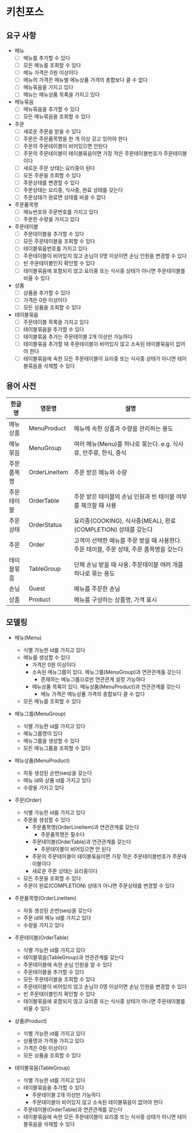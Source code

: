 # 키친포스

## 요구 사항

- 메뉴
    - [ ] 메뉴를 추가할 수 있다
    - [ ] 모든 메뉴를 조회할 수 있다
    - [ ] 메뉴 가격은 0원 이상이다
    - [ ] 메뉴의 가격은 메뉴별 메뉴상품 가격의 총합보다 클 수 없다
    - [ ] 메뉴묶음을 가지고 있다
    - [ ] 메뉴는 메뉴상품 목록을 가지고 있다

- 메뉴묶음
    - [ ] 메뉴묶음을 추가할 수 있다
    - [ ] 모든 메뉴묶음을 조회할 수 있다

- 주문
    - [ ] 새로운 주문을 받을 수 있다
    - [ ] 주문은 주문품목명을 한 개 이상 갖고 있어야 한다
    - [ ] 주문의 주문테이블이 비어있으면 안된다
    - [ ] 주문의 주문테이블이 테이블묶음이면 가장 작은 주문테이블번호가 주문테이블이다
    - [ ] 새로운 주문 상태는 요리중이 된다
    - [ ] 모든 주문을 조회할 수 있다
    - [ ] 주문상태를 변경할 수 있다
    - [ ] 주문상태는 요리중, 식사중, 완료 상태를 갖는다
    - [ ] 주문상태가 완료면 상태를 바꿀 수 없다 

- 주문품목명
    - [ ] 메뉴번호와 주문번호를 가지고 있다
    - [ ] 주문한 수량을 가지고 있다

- 주문테이블
    - [ ] 주문테이블을 추가할 수 있다
    - [ ] 모든 주문테이블을 조회할 수 있다
    - [ ] 테이블묶음번호를 가지고 있다
    - [ ] 주문테이블이 비어있지 않고 손님이 0명 이상이면 손님 인원을 변경할 수 있다
    - [ ] 빈 주문테이블인지 확인할 수 있다
    - [ ] 테이블묶음에 포함되지 않고 요리중 또는 식사중 상태가 아니면 주문테이블를 비울 수 있다

- 상품
    - [ ] 상품을 추가할 수 있다
    - [ ] 가격은 0원 이상이다
    - [ ] 모든 상품을 조회할 수 있다

- 테이블묶음
    - [ ] 주문테이블 목록을 가지고 있다
    - [ ] 테이블묶음을 추가할 수 있다
    - [ ] 테이블묶음 추가는 주문테이블 2개 이상만 가능하다
    - [ ] 테이블묶음 추가할 때 주문테이블이 비어있지 않고 소속된 테이블묶음이 없어야 한다
    - [ ] 테이블묶음에 속한 모든 주문테이블이 요리중 또는 식사중 상태가 아니면 테이블묶음을 삭제할 수 있다

## 용어 사전

| 한글명 | 영문명 | 설명 |
| --- | --- | --- |
| 메뉴상품 | MenuProduct | 메뉴에 속한 상품과 수량을 관리하는 용도 |
| 메뉴묶음 | MenuGroup | 여러 메뉴(Menu)를 하나로 묶는다. e.g. 식사류, 안주류, 한식, 중식 |
| 주문품목명 | OrderLineItem | 주문 받은 메뉴와 수량 |
| 주문테이블 | OrderTable | 주문 받은 테이블의 손님 인원과 빈 테이블 여부를 체크할 때 사용 |
| 주문상태 | OrderStatus | 요리중(COOKING), 식사중(MEAL), 완료(COMPLETION) 상태를 갖는다 |
| 주문 | Order | 고객이 선택한 메뉴를 주문 받을 때 사용한다. 주문 테이블, 주문 상태, 주문 품목명을 갖는다 |
| 테이블묶음 | TableGroup | 단체 손님 받을 때 사용. 주문테이블 여러 개를 하나로 묶는 용도 |
| 손님 | Guest | 메뉴를 주문한 손님 |
| 상품 | Product | 메뉴를 구성하는 상품명, 가격 표시 |

## 모델링

- 메뉴(Menu)
    - 식별 가능한 id를 가지고 있다
    - 메뉴를 생성할 수 있다
        - 가격은 0원 이상이다
        - 소속된 메뉴그룹이 있다. 메뉴그룹(MenuGroup)과 연관관계를 갖는다
            - 존재하는 메뉴그룹으로만 연관관계 설정 가능하다
        - 메뉴상품 목록이 있다. 메뉴상품(MenuProduct)과 연관관계를 갖는다
            - 메뉴 가격은 메뉴상품 가격의 총합보다 클 수 없다
    - 모든 메뉴를 조회할 수 있다

- 메뉴그룹(MenuGroup)
    - 식별 가능한 id를 가지고 있다
    - 메뉴그룹명이 있다
    - 메뉴그룹을 생성할 수 있다
    - 모든 메뉴그룹을 조회할 수 있다

- 메뉴상품(MenuProduct)
    - 자동 생성된 순번(seq)을 갖는다
    - 메뉴 id와 상품 id를 가지고 있다
    - 수량을 가지고 있다

- 주문(Order)
    - 식별 가능한 id를 가지고 있다
    - 주문을 생성할 수 있다
        - 주문품목명(OrderLineItem)과 연관관계를 갖는다
            - 주문품목명은 필수다
        - 주문테이블(OrderTable)과 연관관계를 갖는다
            - 주문테이블이 비어있으면 안 된다
        - 주문의 주문테이블이 테이블묶음이면 가장 작은 주문테이블번호가 주문테이블이다
        - 새로운 주문 상태는 요리중이다
    - 모든 주문을 조회할 수 있다
    - 주문이 완료(COMPLETION) 상태가 아니면 주문상태를 변경할 수 있다

- 주문품목명(OrderLineItem)
    - 자동 생성된 순번(seq)을 갖는다
    - 주문 id와 메뉴 id를 가지고 있다
    - 수량을 가지고 있다

- 주문테이블(OrderTable)
    - 식별 가능한 id를 가지고 있다
    - 테이블묶음(TableGroup)과 연관관계를 갖는다
    - 주문테이블에 속한 손님 인원을 알 수 있다
    - 주문테이블을 추가할 수 있다
    - 모든 주문테이블을 조회할 수 있다
    - 주문테이블이 비어있지 않고 손님이 0명 이상이면 손님 인원을 변경할 수 있다
    - 빈 주문테이블인지 확인할 수 있다
    - 테이블묶음에 포함되지 않고 요리중 또는 식사중 상태가 아니면 주문테이블를 비울 수 있다

- 상품(Product)
    - 식별 가능한 id를 가지고 있다
    - 상품명과 가격을 가지고 있다
    - 가격은 0원 이상이다
    - 모든 상품을 조회할 수 있다

- 테이블묶음(TableGroup)
    - 식별 가능한 id를 가지고 있다
    - 테이블묶음을 추가할 수 있다
        - 주문테이블 2개 이상만 가능하다
        - 주문테이블이 비어있지 않고 소속된 테이블묶음이 없어야 한다
    - 주문테이블(OrderTable)과 연관관계를 갖는다
    - 테이블묶음에 속한 모든 주문테이블이 요리중 또는 식사중 상태가 아니면 테이블묶음을 삭제할 수 있다